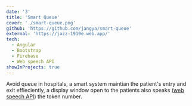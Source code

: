 ```yaml
---
date: '3'
title: 'Smart Queue'
cover: './smart-queue.png'
github: 'https://github.com/jangya/smart-queue'
external: 'https://jazz-1919e.web.app/'
tech:
  - Angular
  - Bootstrap
  - Firebase
  - Web speech API
showInProjects: true
---
```


Avoid queue in hospitals, a smart system maintian the patient's entry and exit effieciently, a display window open to the patients also speaks ([web speech API](https://developer.mozilla.org/en-US/docs/Web/API/Web_Speech_API/Using_the_Web_Speech_API)) the token number.
